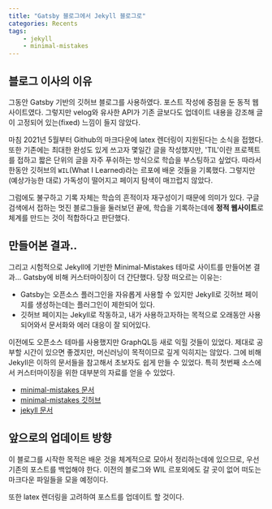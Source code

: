 ```yaml
---
title: "Gatsby 블로그에서 Jekyll 블로그로"
categories: Recents
tags:
    - jekyll
    - minimal-mistakes
---
```


## 블로그 이사의 이유

그동안 Gatsby 기반의 깃허브 블로그를 사용하였다. 포스트 작성에 중점을 둔 동적 웹사이트였다. 그렇지만 velog와 유사한 API가 기존 글보다도 업데이트 내용을 강조해 글이 고정되어 있는(fixed) 느낌이 들지 않았다.

마침 2021년 5월부터 Github의 마크다운에 latex 렌더링이 지원된다는 소식을 접했다. 또한 기존에는 최대한 완성도 있게 쓰고자 몇일간 글을 작성했지만, 'TIL'이란 프로젝트를 접하고 짧은 단위의 글을 자주 푸쉬하는 방식으로 학습을 부스팅하고 싶었다. 따라서 한동안 깃허브의 `WIL`(What I Learned)라는 르포에 배운 것들을 기록했다. 그렇지만 (예상가능한 대로) 가독성이 떨어지고 페이지 탐색이 매끄럽지 않았다.

그럼에도 불구하고 기록 자체는 학습의 흔적이자 재구성이기 때문에 의미가 있다. 구글 검색에서 접하는 멋진 블로그들을 둘러보던 끝에, 학습을 기록하는데에 **정적 웹사이트**로 체계를 만드는 것이 적합하다고 판단했다. 


## 만들어본 결과..

그리고 시험적으로 Jekyll에 기반한 Minimal-Mistakes 테마로 사이트를 만들어본 결과... Gatsby에 비해 커스터마이징이 더 간단했다. 당장 떠오르는 이유는:
- Gatsby는 오픈소스 플러그인을 자유롭게 사용할 수 있지만 Jekyll로 깃허브 페이지를 생성하는데는 플러그인이 제한되어 있다.
- 깃허브 페이지는 Jekyll로 작동하고, 내가 사용하고자하는 목적으로 오래동안 사용되어와서 문서화와 에러 대응이 잘 되어있다.

이전에도 오픈소스 테마를 사용했지만 GraphQL등 새로 익힐 것들이 있었다. 제대로 공부할 시간이 있으면 좋겠지만, 머신러닝이 목적이므로 깊게 익히지는 않았다. 그에 비해 Jekyll은 이하의 문서들을 참고해서 초보자도 쉽게 만들 수 있었다. 특히 첫번째 소스에서 커스터마이징을 위한 대부분의 자료를 얻을 수 있었다.

- [minimal-mistakes 문서](https://mmistakes.github.io/minimal-mistakes/docs/quick-start-guide/)
- [minimal-mistakes 깃허브](https://github.com/mmistakes/minimal-mistakes)
- [jekyll 문서](https://jekyllrb.com/docs/)


## 앞으로의 업데이트 방향

이 블로그를 시작한 목적은 배운 것을 체계적으로 모아서 정리하는데에 있으므로, 우선 기존의 포스트를 백업해야 한다. 이전의 블로그와 WIL 르포외에도 갈 곳이 없어 떠도는 마크다운 파일들을 모을 예정이다.

또한 latex 렌더링을 고려하여 포스트를 업데이트 할 것이다. 
